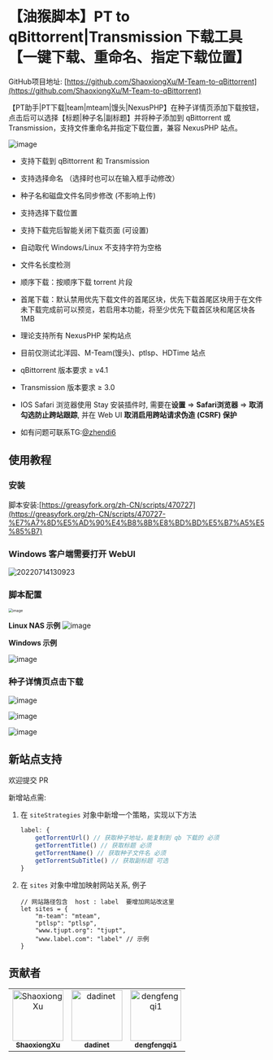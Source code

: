 # 【油猴脚本】PT to qBittorrent|Transmission 下载工具 【一键下载、重命名、指定下载位置】

GitHub项目地址: [https://github.com/ShaoxiongXu/M-Team-to-qBittorrent](https://github.com/ShaoxiongXu/M-Team-to-qBittorrent)

【PT助手|PT下载|team|mteam|馒头|NexusPHP】在种子详情页添加下载按钮，点击后可以选择【标题|种子名|副标题】并将种子添加到 qBittorrent 或 Transmission，支持文件重命名并指定下载位置，兼容 NexusPHP 站点。

![image](https://github.com/ShaoxiongXu/M-Team-to-qBittorrent/assets/127823819/ee602b67-1939-45fc-8a74-b4ab31f12083)

- 支持下载到 qBittorrent 和 Transmission

- 支持选择命名 （选择时也可以在输入框手动修改）
  
- 种子名和磁盘文件名同步修改 (不影响上传)
  
- 支持选择下载位置

- 支持下载完后智能关闭下载页面 (可设置)
  
- 自动取代 Windows/Linux 不支持字符为空格

- 文件名长度检测

- 顺序下载：按顺序下载 torrent 片段

- 首尾下载：默认禁用优先下载文件的首尾区块，优先下载首尾区块用于在文件未下载完成前可以预览，若启用本功能，将至少优先下载首区块和尾区块各1MB

- 理论支持所有 NexusPHP 架构站点

- 目前仅测试北洋园、M-Team(馒头)、ptlsp、HDTime 站点

- qBittorrent 版本要求 ≥ v4.1

- Transmission 版本要求 ≥ 3.0

- IOS Safari 浏览器使用 Stay 安装插件时, 需要在**设置** => **Safari浏览器** => **取消勾选防止跨站跟踪**, 并在 Web UI **取消启用跨站请求伪造 (CSRF) 保护**

- 如有问题可联系TG:[@zhendi6](https://t.me/zhendi6)

## 使用教程 

### 安装

脚本安装:[https://greasyfork.org/zh-CN/scripts/470727](https://greasyfork.org/zh-CN/scripts/470727-%E7%A7%8D%E5%AD%90%E4%B8%8B%E8%BD%BD%E5%B7%A5%E5%85%B7)



### Windows 客户端需要打开 WebUI

![20220714130923](https://github.com/ShaoxiongXu/M-Team-to-qBittorrent/assets/127823819/4d8cf059-84b1-4ac7-82a6-9da27880ffc8)


### 脚本配置

<img src="https://github.com/ShaoxiongXu/M-Team-to-qBittorrent/assets/127823819/f92f2356-402a-41a4-a8b0-d6a163e5bac0" alt="image" style="zoom: 50%;" />

**Linux NAS 示例**
![image](https://github.com/ShaoxiongXu/M-Team-to-qBittorrent/assets/127823819/4cb66f1f-1063-495e-a267-9613a037b7b8)


**Windows 示例**

![image](https://github.com/ShaoxiongXu/M-Team-to-qBittorrent/assets/127823819/ddee873d-2f3c-414d-9dc0-52b64e50e415)


### 种子详情页点击下载

![image](https://github.com/ShaoxiongXu/script/assets/127823819/bc33dc63-6c9c-4086-8c53-3cdfb722c74b)

![image](https://github.com/ShaoxiongXu/M-Team-to-qBittorrent/assets/127823819/ee602b67-1939-45fc-8a74-b4ab31f12083)

![image](https://github.com/ShaoxiongXu/M-Team-to-qBittorrent/assets/127823819/e675eb78-d244-4d3a-b135-f0c9cc47290d)


## 新站点支持

欢迎提交 PR

新增站点需: 
1. 在 `siteStrategies` 对象中新增一个策略，实现以下方法
    ```javascript
    label: {
        getTorrentUrl() // 获取种子地址，能复制到 qb 下载的 必须
        getTorrentTitle() // 获取标题 必须
        getTorrentName() // 获取种子文件名 必须
        getTorrentSubTitle() // 获取副标题 可选
    }
    ```
2. 在 `sites` 对象中增加映射网站关系, 例子
    ```
    // 网站路径包含  host : label  要增加网站改这里
    let sites = {
        "m-team": "mteam",
        "ptlsp": "ptlsp",
        "www.tjupt.org": "tjupt",
        "www.label.com": "label" // 示例
    }
    ```
## 贡献者

<!-- readme: contributors -start -->
<table>
<tr>
    <td align="center">
        <a href="https://github.com/ShaoxiongXu">
            <img src="https://avatars.githubusercontent.com/u/127823819?v=4" width="100;" alt="ShaoxiongXu"/>
            <br />
            <sub><b>ShaoxiongXu</b></sub>
        </a>
    </td>
    <td align="center">
        <a href="https://github.com/dadinet">
            <img src="https://avatars.githubusercontent.com/u/131777059?v=4" width="100;" alt="dadinet"/>
            <br />
            <sub><b>dadinet</b></sub>
        </a>
    </td>
    <td align="center">
        <a href="https://github.com/dengfengqi1">
            <img src="https://avatars.githubusercontent.com/u/139300420?v=4" width="100;" alt="dengfengqi1"/>
            <br />
            <sub><b>dengfengqi1</b></sub>
        </a>
    </td></tr>
</table>
<!-- readme: contributors -end -->